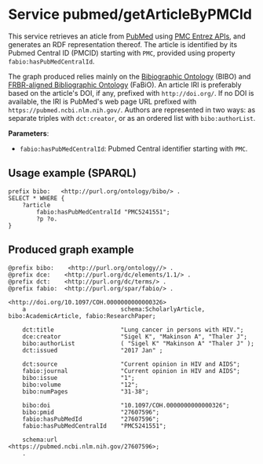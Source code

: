 # Service pubmed/getArticleByPMCId

This service retrieves an aticle from [PubMed](https://pubmed.ncbi.nlm.nih.gov/) using [PMC Entrez APIs](https://www.ncbi.nlm.nih.gov/pmc/tools/developers/), and generates an RDF representation thereof. 
The article is identified by its Pubmed Central ID (PMCID)  starting with `PMC`, provided using property `fabio:hasPubMedCentralId`.

The graph produced relies mainly on the [Bibiographic Ontology](https://github.com/structureddynamics/Bibliographic-Ontology-BIBO) (BIBO) and [FRBR-aligned Bibliographic Ontology](https://sparontologies.github.io/fabio/current/fabio.html) (FaBiO).
An article IRI is preferably based on the article's DOI, if any, prefixed with `http://doi.org/`.
If no DOI is available, the IRI is PubMed's web page URL prefixed with `https://pubmed.ncbi.nlm.nih.gov/`.
Authors are represented in two ways: as separate triples with `dct:creator`, or as an ordered list with `bibo:authorList`.

**Parameters**:
- `fabio:hasPubMedCentralId`: Pubmed Central identifier starting with `PMC`.


## Usage example (SPARQL)
```sparql
prefix bibo:   <http://purl.org/ontology/bibo/> .
SELECT * WHERE {
    ?article 
        fabio:hasPubMedCentralId "PMC5241551";
        ?p ?o.
}
```

## Produced graph example
```turtle
@prefix bibo:    <http://purl.org/ontology//> .
@prefix dce:    <http://purl.org/dc/elements/1.1/> .
@prefix dct:    <http://purl.org/dc/terms/> .
@prefix fabio:  <http://purl.org/spar/fabio/> .

<http://doi.org/10.1097/COH.0000000000000326>
    a                           schema:ScholarlyArticle, bibo:AcademicArticle, fabio:ResearchPaper;
    
    dct:title                   "Lung cancer in persons with HIV.";
    dce:creator                 "Sigel K", "Makinson A", "Thaler J";
    bibo:authorList             ( "Sigel K" "Makinson A" "Thaler J" );
    dct:issued                  "2017 Jan" ;
    
    dct:source                  "Current opinion in HIV and AIDS";
    fabio:journal               "Current opinion in HIV and AIDS";
    bibo:issue                  "1";
    bibo:volume                 "12";
    bibo:numPages               "31-38";
    
    bibo:doi                    "10.1097/COH.0000000000000326";
    bibo:pmid                   "27607596";
    fabio:hasPubMedId           "27607596";
    fabio:hasPubMedCentralId    "PMC5241551";

    schema:url                  <https://pubmed.ncbi.nlm.nih.gov/27607596>;
    .
```
